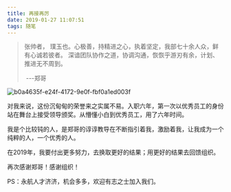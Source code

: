 ```yaml
---
title: 再接再厉
date: 2019-01-27 11:07:51
tags: 随笔
---
```


> 张帅者， 璞玉也。心极善，持精进之心，执着坚定，我部七十余人众，鲜有心诚若彼者。
> 深谙团队协作之道，协调沟通，恢恢乎游刃有余，计划、推进无不周到。
>
> ​																		---郑哥

![b0a4635f-e24f-4172-9e0f-fbf0a1ed003f](./b0a4635f-e24f-4172-9e0f-fbf0a1ed003f.jpg)

对我来说，这份沉甸甸的荣誉来之实属不易。入职六年，第一次以优秀员工的身份站在舞台上接受领导颁奖。从懵懂小白到优秀员工，用了六年时间。

我是个比较钝的人，是郑哥的谆谆教导在不断指引着我，激励着我，让我成为一个纯粹的人，一个优秀的人。

在2019年，我要付出更多努力，去换取更好的结果；用更好的结果去回馈组织。

再次感谢郑哥！感谢组织！

PS：永航人才济济，机会多多，欢迎有志之士加入我们。